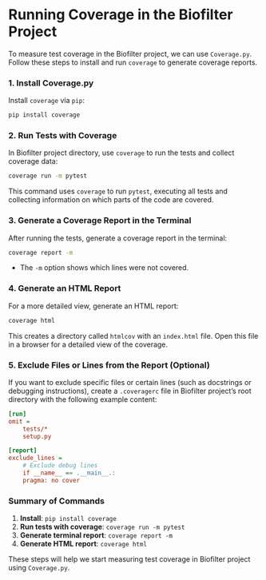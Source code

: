 # Running Coverage in the Biofilter Project

To measure test coverage in the Biofilter project, we can use `Coverage.py`. Follow these steps to install and run `coverage` to generate coverage reports.

### 1. Install Coverage.py

Install `coverage` via `pip`:
```bash
pip install coverage
```

### 2. Run Tests with Coverage

In Biofilter project directory, use `coverage` to run the tests and collect coverage data:

```bash
coverage run -m pytest
```

This command uses `coverage` to run `pytest`, executing all tests and collecting information on which parts of the code are covered.

### 3. Generate a Coverage Report in the Terminal

After running the tests, generate a coverage report in the terminal:

```bash
coverage report -m
```

- The `-m` option shows which lines were not covered.

### 4. Generate an HTML Report

For a more detailed view, generate an HTML report:

```bash
coverage html
```

This creates a directory called `htmlcov` with an `index.html` file. Open this file in a browser for a detailed view of the coverage.

### 5. Exclude Files or Lines from the Report (Optional)

If you want to exclude specific files or certain lines (such as docstrings or debugging instructions), create a `.coveragerc` file in Biofilter project’s root directory with the following example content:

```ini
[run]
omit =
    tests/*
    setup.py

[report]
exclude_lines =
    # Exclude debug lines
    if __name__ == .__main__.:
    pragma: no cover
```

### Summary of Commands

1. **Install**: `pip install coverage`
2. **Run tests with coverage**: `coverage run -m pytest`
3. **Generate terminal report**: `coverage report -m`
4. **Generate HTML report**: `coverage html`

These steps will help we start measuring test coverage in Biofilter project using `Coverage.py`.
